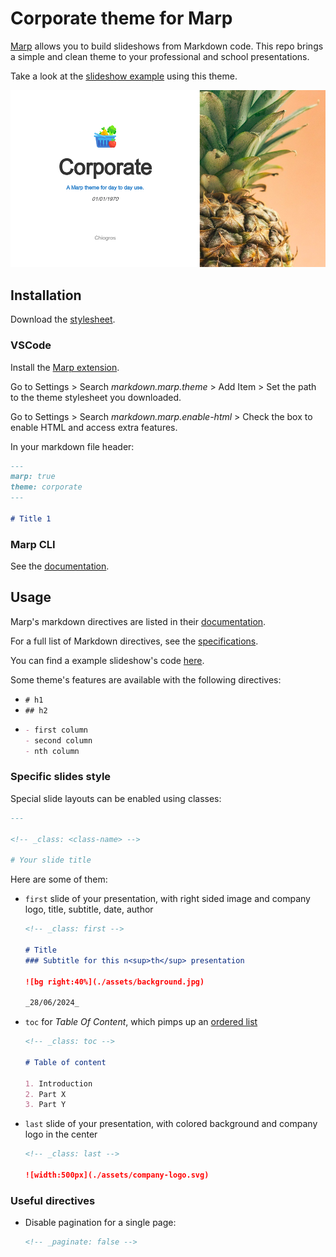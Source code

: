 # Corporate theme for Marp
[Marp](https://marp.app) allows you to build slideshows from Markdown code. This repo brings a simple and clean theme to your professional and school presentations.

Take a look at the [slideshow example](./doc/slideshow.pdf) using this theme.

![](./doc/screenshots/first.png)

## Installation
Download the [stylesheet](corporate.css).

### VSCode
Install the [Marp extension](https://marketplace.visualstudio.com/items?itemName=marp-team.marp-vscode).

Go to Settings > Search _markdown.marp.theme_ > Add Item > Set the path to the theme stylesheet you downloaded.

Go to Settings > Search _markdown.marp.enable-html_ > Check the box to enable HTML and access extra features.

In your markdown file header:
```md
---
marp: true
theme: corporate
---

# Title 1
```

### Marp CLI
See the [documentation](https://marpit.marp.app/usage?id=apply-theme).


## Usage
Marp's markdown directives are listed in their [documentation](https://marpit.marp.app/markdown).

For a full list of Markdown directives, see the [specifications](https://spec.commonmark.org/current/).

You can find a example slideshow's code [here](./doc/slideshow.md).

Some theme's features are available with the following directives:
- `# h1`
- `## h2`
- ```md
  - first column
  - second column
  - nth column
  ```

### Specific slides style
Special slide layouts can be enabled using classes:
```md
---

<!-- _class: <class-name> -->

# Your slide title
```

Here are some of them:
- `first` slide of your presentation, with right sided image and company logo, title, subtitle, date, author
  ```md
  <!-- _class: first -->

  # Title
  ### Subtitle for this n<sup>th</sup> presentation

  ![bg right:40%](./assets/background.jpg)

  _28/06/2024_
  ```

- `toc` for _Table Of Content_, which pimps up an [ordered list](https://spec.commonmark.org/0.31.2/#ordered-list-marker)
  ```md
  <!-- _class: toc -->

  # Table of content

  1. Introduction
  2. Part X
  3. Part Y
  ```
- `last` slide of your presentation, with colored background and company logo in the center
  ```md
  <!-- _class: last -->

  ![width:500px](./assets/company-logo.svg)
  ```

### Useful directives
- Disable pagination for a single page:
  ```md
  <!-- _paginate: false -->
  ```
